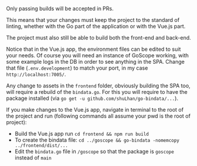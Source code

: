 Only passing builds will be accepted in PRs. 

This means that your changes must keep the project to the standard of linting, whether with the Go part of the application or with the Vue.js part.

The project must also still be able to build both the front-end and back-end.

Notice that in the Vue.js app, the environment files can be edited to suit your needs. Of course you will need an instance of GoScope working, with some example logs in the DB in order to see anything in the SPA.
Change that file (`.env.development`) to match your port, in my case `http://localhost:7005/`.

Any change to assets in the `frontend` folder, obviously building the SPA too, will require a rebuild of the `bindata.go`. 
For this you will require to have the package installed (via `go get -u github.com/shuLhan/go-bindata/...`).

If you make changes to the Vue.js app, navigate in terminal to the root of the project and run (following commands all assume your pwd is the root of project): 
- Build the Vue.js app run `cd frontend && npm run build`
- To create the bindata file: `cd ../goscope && go-bindata -nomemcopy  ../frontend/dist/...`
- Edit the `bindata.go` file in `/goscope` so that the package is `goscope` instead of `main`
